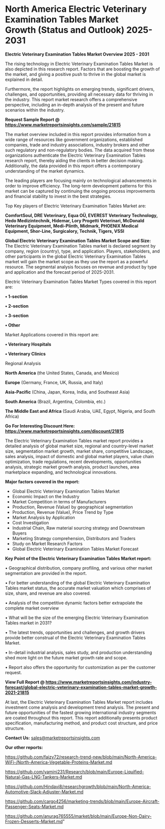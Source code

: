 # North America Electric Veterinary Examination Tables Market Growth (Status and Outlook) 2025-2031

<Strong> Electric Veterinary Examination Tables Market Overview 2025 - 2031</strong>

The rising technology in Electric Veterinary Examination Tables Market is also depicted in this research report. Factors that are boosting the growth of the market, and giving a positive push to thrive in the global market is explained in detail.

Furthermore, the report highlights on emerging trends, significant drivers, challenges, and opportunities, providing all necessary data for thriving in the industry. This report market research offers a comprehensive perspective, including an in-depth analysis of the present and future scenarios within the industry.

<strong>Request Sample Report @ <a href=https://www.marketreportsinsights.com/sample/21815>https://www.marketreportsinsights.com/sample/21815</a></strong>

The market overview included in this report provides information from a wide range of resources like government organizations, established companies, trade and industry associations, industry brokers and other such regulatory and non-regulatory bodies. The data acquired from these organizations authenticate the Electric Veterinary Examination Tables research report, thereby aiding the clients in better decision making. Additionally, the data provided in this report offers a contemporary understanding of the market dynamics.

The leading players are focusing mainly on technological advancements in order to improve efficiency. The long-term development patterns for this market can be captured by continuing the ongoing process improvements and financial stability to invest in the best strategies.

Top Key players of Electric Veterinary Examination Tables Market are:

<strong>ComfortSoul, DRE Veterinary, Equa OÜ, EVEREST Veterinary Technology, Hedo Medizintechnik, Hidemar, Lory Progetti Veterinari, McDonald Veterinary Equipment, Medi-Plinth, Midmark, PHOENIX Medical Equipment, Shor-Line, Surgicalory, Technik, Tigers, VSSI</strong>

<strong><b>Global Electric Veterinary Examination Tables Market Scope and Size:</b></strong>
The Electric Veterinary Examination Tables market is declared segment by company, region (country), type, and application. Players, stakeholders, and other participants in the global Electric Veterinary Examination Tables market will gain the market scope as they use the report as a powerful resource. The segmental analysis focuses on revenue and product by type and application and the forecast period of 2025-2031.

Electric Veterinary Examination Tables Market Types covered in this report are:

<strong>• 1-section

• 2-section

• 3-section

• Other</strong>

Market Applications covered in this report are:

<strong>• Veterinary Hospitals

• Veterinary Clinics</strong> 

Regional Analysis

<strong>North America</strong> (the United States, Canada, and Mexico)

<strong>Europe</strong> (Germany, France, UK, Russia, and Italy)

<strong>Asia-Pacific</strong> (China, Japan, Korea, India, and Southeast Asia)

<strong>South America</strong> (Brazil, Argentina, Colombia, etc.)

<strong>The Middle East and Africa</strong> (Saudi Arabia, UAE, Egypt, Nigeria, and South Africa)

<strong>Go For Interesting Discount Here: <a href=https://www.marketreportsinsights.com/discount/21815>https://www.marketreportsinsights.com/discount/21815</a></strong>

The Electric Veterinary Examination Tables market report provides a detailed analysis of global market size, regional and country-level market size, segmentation market growth, market share, competitive Landscape, sales analysis, impact of domestic and global market players, value chain optimization, trade regulations, recent developments, opportunities analysis, strategic market growth analysis, product launches, area marketplace expanding, and technological innovations.

<strong><b>Major factors covered in the report:</b></strong>
<ul>
  <li>Global Electric Veterinary Examination Tables Market </li>
  <li>Economic Impact on the Industry</li>
  <li>Market Competition in terms of Manufacturers</li>
  <li>Production, Revenue (Value) by geographical segmentation</li>
  <li>Production, Revenue (Value), Price Trend by Type</li>
  <li>Market Analysis by Application</li>
  <li>Cost Investigation</li>
  <li>Industrial Chain, Raw material sourcing strategy and Downstream Buyers</li>
  <li>Marketing Strategy comprehension, Distributors and Traders</li>
  <li>Study on Market Research Factors</li>
  <li>Global Electric Veterinary Examination Tables Market Forecast</li>
</ul>

<strong><b>Key Point of the Electric Veterinary Examination Tables Market report:</b></strong>

• Geographical distribution, company profiling, and various other market segmentation are provided in the report.

• For better understanding of the global Electric Veterinary Examination Tables market status, the accurate market valuation which comprises of size, share, and revenue are also covered.

• Analysis of the competitive dynamic factors better extrapolate the complete market overview

• What will be the size of the emerging Electric Veterinary Examination Tables market in 2031?

• The latest trends, opportunities and challenges, and growth drivers provide better construal of the Electric Veterinary Examination Tables Market.

• In-detail industrial analysis, sales study, and production understanding shed more light on the future market growth rate and scope.

• Report also offers the opportunity for customization as per the customer request.

<strong><b>View Full Report @ <a href=https://www.marketreportsinsights.com/industry-forecast/global-electric-veterinary-examination-tables-market-growth-2021-21815>https://www.marketreportsinsights.com/industry-forecast/global-electric-veterinary-examination-tables-market-growth-2021-21815</a></b></strong>


At last, the Electric Veterinary Examination Tables Market report includes investment come analysis and development trend analysis. The present and future opportunities of the fastest growing international industry segments are coated throughout this report. This report additionally presents product specification, manufacturing method, and product cost structure, and price structure.

<strong>Contact Us:</strong>
sales@marketreportsinsights.com

<strong>Our other reports:</strong>

<a href=https://github.com/faizy72/research-trend-new/blob/main/North-America-WiFi-/North-America-Vegetable-Proteins-Market.md>https://github.com/faizy72/research-trend-new/blob/main/North-America-WiFi-/North-America-Vegetable-Proteins-Market.md</a>

<a href=https://github.com/yamini231/Research/blob/main/Europe-Liquified-Natural-Gas-LNG-Tankers-Market.md>https://github.com/yamini231/Research/blob/main/Europe-Liquified-Natural-Gas-LNG-Tankers-Market.md</a>

<a href=https://github.com/Hindavi8/researchgrowth/blob/main/North-America-Automotive-Slack-Adjuster-Market.md>https://github.com/Hindavi8/researchgrowth/blob/main/North-America-Automotive-Slack-Adjuster-Market.md</a>

<a href=https://github.com/cargo4256/marketing-trends/blob/main/Europe-Aircraft-Passenger-Seats-Market.md>https://github.com/cargo4256/marketing-trends/blob/main/Europe-Aircraft-Passenger-Seats-Market.md</a>

<a href=https://github.com/anurag765555/market/blob/main/Europe-Non-Dairy-Frozen-Desserts-Market.md>https://github.com/anurag765555/market/blob/main/Europe-Non-Dairy-Frozen-Desserts-Market.md</a>"
